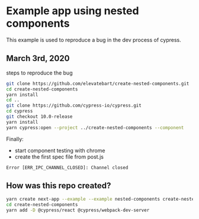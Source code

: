 # Example app using nested components

This example is used to reproduce a bug in the dev process of cypress.

## March 3rd, 2020

steps to reproduce the bug

```sh
git clone https://github.com/elevatebart/create-nested-components.git
cd create-nested-components
yarn install
cd ..
git clone https://github.com/cypress-io/cypress.git
cd cypress
git checkout 10.0-release
yarn install
yarn cypress:open --project ../create-nested-components --component
```

Finally:

- start component testing with chrome
- create the first spec file from post.js

`Error [ERR_IPC_CHANNEL_CLOSED]: Channel closed`

## How was this repo created?

```sh
yarn create next-app --example --example nested-components create-nested-components
cd create-nested-components
yarn add -D @cypress/react @cypress/webpack-dev-server
```